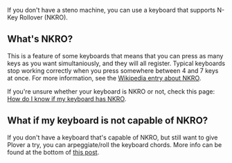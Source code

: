 If you don't have a steno machine, you can use a keyboard that supports N-Key Rollover (NKRO).

## What's NKRO?

This is a feature of some keyboards that means that you can press as many keys as you want simultaniously, and they will all register. Typical keyboards stop working correctly when you press somewhere between 4 and 7 keys at once.
For more information, see the [Wikipedia entry about NKRO](http://en.wikipedia.org/wiki/Rollover_(key)#n-key_rollover).

If you're unsure whether your keyboard is NKRO or not, check this page: [How do I know if my keyboard has NKRO](https://github.com/openstenoproject/plover/wiki/Supported-Hardware#how-do-i-know-if-my-keyboard-has-nkro).

## What if my keyboard is not capable of NKRO?

If you don't have a keyboard that's capable of NKRO, but still want to give Plover a try, you can arpeggiate/roll the keyboard chords. More info can be found at the bottom of [this post](http://plover.stenoknight.com/2011/02/plover-211-released.html).

